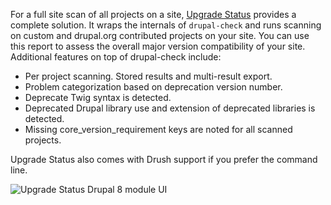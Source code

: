 For a full site scan of all projects on a site, [Upgrade Status](https://www.drupal.org/project/upgrade%5Fstatus) provides a complete solution. It wraps the internals of `drupal-check` and runs scanning on custom and drupal.org contributed projects on your site. You can use this report to assess the overall major version compatibility of your site. Additional features on top of drupal-check include:

* Per project scanning. Stored results and multi-result export.
* Problem categorization based on deprecation version number.
* Deprecate Twig syntax is detected.
* Deprecated Drupal library use and extension of deprecated libraries is detected.
* Missing core\_version\_requirement keys are noted for all scanned projects.

Upgrade Status also comes with Drush support if you prefer the command line.

![Upgrade Status Drupal 8 module UI](https://www.drupal.org/files/UpgradeStatus8to9UI.png)